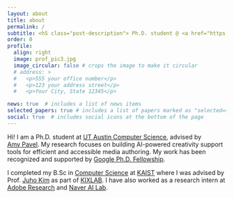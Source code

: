 ```yaml
---
layout: about
title: about
permalink: /
subtitle: <h5 class="post-description"> Ph.D. student @ <a href="https://www.cs.utexas.edu/">UT Austin Computer Science</a> </h5>
order: 0
profile:
  align: right
  image: prof_pic3.jpg
  image_circular: false # crops the image to make it circular
  # address: >
  #   <p>555 your office number</p>
  #   <p>123 your address street</p>
  #   <p>Your City, State 12345</p>

news: true  # includes a list of news items
selected_papers: true # includes a list of papers marked as "selected={true}"
social: true  # includes social icons at the bottom of the page
---
```


Hi! I am a Ph.D. student at [UT Austin Computer Science](https://www.cs.utexas.edu/), advised by 
\
[Amy Pavel](https://amypavel.com/). My research focuses on building AI-powered creativity support tools for efficient and accessible media authoring. My work has been recognized and supported by [Google Ph.D. Fellowship](https://research.google/programs-and-events/phd-fellowship/).


I completed my B.Sc in [Computer Science](https://cs.kaist.ac.kr/) at [KAIST](http://kaist.ac.kr/en/) where I was advised by Prof. [Juho Kim](https://juhokim.com/) as part of [KIXLAB](https://www.kixlab.org/).
I have also worked as a research intern at [Adobe Research](https://research.adobe.com/research/) and [Naver AI Lab](https://naver-career.gitbook.io/en/teams/clova-cic/ai-lab).

